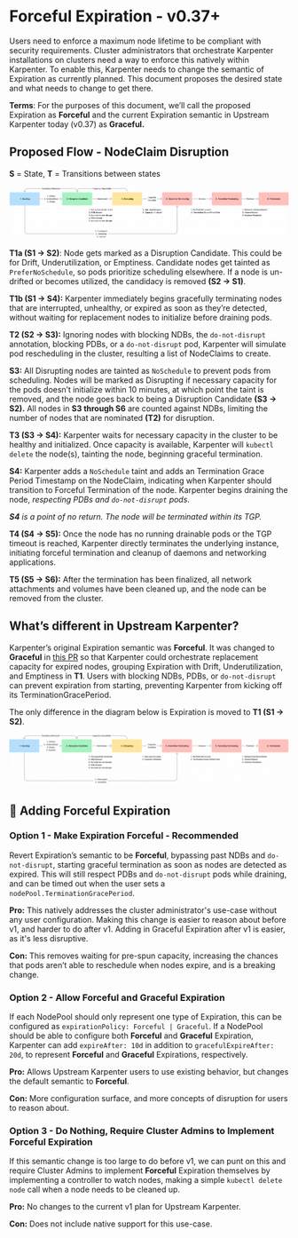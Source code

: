# Forceful Expiration - v0.37+

Users need to enforce a maximum node lifetime to be compliant with security requirements. Cluster administrators that orchestrate Karpenter installations on clusters need a way to enforce this natively within Karpenter. 
To enable this, Karpenter needs to change the semantic of Expiration as currently planned. This document proposes the desired state and what needs to change to get there. 

**Terms**: For the purposes of this document, we’ll call the proposed Expiration as **Forceful** and the current Expiration semantic in Upstream Karpenter today (v0.37) as **Graceful.**

## Proposed Flow - NodeClaim Disruption

**S** = State, **T** = Transitions between states

![](./images/forceful-expiration.png)

**T1a (S1 → S2)**: Node gets marked as a Disruption Candidate. This could be for Drift, Underutilization, or Emptiness. Candidate nodes get tainted as `PreferNoSchedule`, so pods prioritize scheduling elsewhere. If a node is un-drifted or becomes utilized, the candidacy is removed **(S2 → S1)**. 

**T1b (S1 → S4):** Karpenter immediately begins gracefully terminating nodes that are interrupted, unhealthy, or expired as soon as they’re detected, without waiting for replacement nodes to initialize before draining pods. 

**T2 (S2 → S3):** Ignoring nodes with blocking NDBs, the `do-not-disrupt` annotation, blocking PDBs, or a `do-not-disrupt` pod, Karpenter will simulate pod rescheduling in the cluster, resulting a list of NodeClaims to create. 
 
**S3:** All Disrupting nodes are tainted as `NoSchedule` to prevent pods from scheduling. Nodes will be marked as Disrupting if necessary capacity for the pods doesn’t initialize within 10 minutes, at which point the taint is removed, and the node goes back to being a Disruption Candidate **(S3 → S2).** All nodes in **S3 through S6** are counted against NDBs, limiting the number of nodes that are nominated **(T2)** for disruption.

**T3 (S3 → S4):** Karpenter waits for necessary capacity in the cluster to be healthy and initialized. Once capacity is available, Karpenter will `kubectl delete` the node(s), tainting the node, beginning graceful termination.

**S4:** Karpenter adds a `NoSchedule` taint and adds an Termination Grace Period Timestamp on the NodeClaim, indicating when Karpenter should transition to Forceful Termination of the node. Karpenter begins draining the node, _respecting PDBs and `do-not-disrupt` pods_. 

***S4** is a point of no return. The node will be terminated within its TGP.* 

**T4 (S4 → S5):** Once the node has no running drainable pods or the TGP timeout is reached, Karpenter directly terminates the underlying instance, initiating forceful termination and cleanup of daemons and networking applications.

**T5 (S5 → S6):** After the termination has been finalized, all network attachments and volumes have been cleaned up, and the node can be removed from the cluster. 

## What’s different in Upstream Karpenter?

Karpenter’s original Expiration semantic was **Forceful**. It was changed to **Graceful** in [this PR](https://github.com/kubernetes-sigs/karpenter/pull/59) so that Karpenter could orchestrate replacement capacity for expired nodes, grouping Expiration with Drift, Underutilization, and Emptiness in **T1**. Users with blocking NDBs, PDBs, or `do-not-disrupt` can prevent expiration from starting, preventing Karpenter from kicking off its TerminationGracePeriod. 

The only difference in the diagram below is Expiration is moved to **T1 (S1 → S2)**.

![](./images/graceful-expiration.png)

## 🔑 Adding Forceful Expiration

### Option 1 - Make Expiration Forceful - Recommended

Revert Expiration’s semantic to be **Forceful**, bypassing past NDBs and `do-not-disrupt`, starting graceful termination as soon as nodes are detected as expired. This will still respect PDBs and `do-not-disrupt` pods while draining, and can be timed out when the user sets a `nodePool.TerminationGracePeriod`.

**Pro:** This natively addresses the cluster administrator's use-case without any user configuration. Making this change is easier to reason about before v1, and harder to do after v1. Adding in Graceful Expiration after v1 is easier, as it's less disruptive. 

**Con:** This removes waiting for pre-spun capacity, increasing the chances that pods aren’t able to reschedule when nodes expire, and is a breaking change.

### Option 2 - Allow Forceful and Graceful Expiration

If each NodePool should only represent one type of Expiration, this can be configured as `expirationPolicy: Forceful | Graceful`.  If a NodePool should be able to configure both **Forceful** and **Graceful** Expiration, Karpenter can add `expireAfter: 10d` in addition to `gracefulExpireAfter: 20d`, to represent **Forceful** and **Graceful** Expirations, respectively. 

**Pro:** Allows Upstream Karpenter users to use existing behavior, but changes the default semantic to **Forceful**.

**Con:** More configuration surface, and more concepts of disruption for users to reason about.

### Option 3 - Do Nothing, Require Cluster Admins to Implement Forceful Expiration

If this semantic change is too large to do before v1, we can punt on this and require Cluster Admins to implement **Forceful** Expiration themselves by implementing a controller to watch nodes, making a simple `kubectl delete node` call when a node needs to be cleaned up. 

**Pro:** No changes to the current v1 plan for Upstream Karpenter.

**Con:** Does not include native support for this use-case. 
